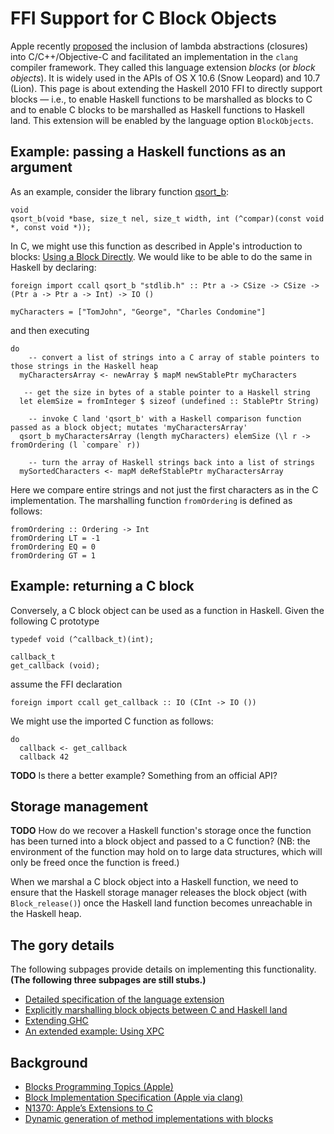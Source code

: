 # FFI Support for C Block Objects


Apple recently [ proposed](http://www.open-std.org/jtc1/sc22/wg14/www/docs/n1370.pdf) the inclusion of lambda abstractions (closures) into C/C++/Objective-C and facilitated an implementation in the `clang` compiler framework.  They called this language extension *blocks* (or *block objects*).  It is widely used in the APIs of OS X 10.6 (Snow Leopard) and 10.7 (Lion).  This page is about extending the Haskell 2010 FFI to directly support blocks — i.e., to enable Haskell functions to be marshalled as blocks to C and to enable C blocks to be marshalled as Haskell functions to Haskell land.  This extension will be enabled by the language option `BlockObjects`.

## Example: passing a Haskell functions as an argument


As an example, consider the library function [ qsort_b](http://developer.apple.com/library/mac/#documentation/darwin/reference/manpages/man3/qsort_b.3.html):

```wiki
void
qsort_b(void *base, size_t nel, size_t width, int (^compar)(const void *, const void *));
```


In C, we might use this function as described in Apple's introduction to blocks: [ Using a Block Directly](http://developer.apple.com/library/mac/#documentation/Cocoa/Conceptual/Blocks/Articles/bxGettingStarted.html#//apple_ref/doc/uid/TP40007502-CH7-SW2).  We would like to be able to do the same in Haskell by declaring:

```wiki
foreign import ccall qsort_b "stdlib.h" :: Ptr a -> CSize -> CSize -> (Ptr a -> Ptr a -> Int) -> IO ()

myCharacters = ["TomJohn", "George", "Charles Condomine"]
```


and then executing

```wiki
do
    -- convert a list of strings into a C array of stable pointers to those strings in the Haskell heap
  myCharactersArray <- newArray $ mapM newStablePtr myCharacters
 
   -- get the size in bytes of a stable pointer to a Haskell string
  let elemSize = fromInteger $ sizeof (undefined :: StablePtr String)

    -- invoke C land 'qsort_b' with a Haskell comparison function passed as a block object; mutates 'myCharactersArray'
  qsort_b myCharactersArray (length myCharacters) elemSize (\l r -> fromOrdering (l `compare` r))

    -- turn the array of Haskell strings back into a list of strings
  mySortedCharacters <- mapM deRefStablePtr myCharactersArray
```


Here we compare entire strings and not just the first characters as in the C implementation.  The marshalling function `fromOrdering` is defined as follows:

```wiki
fromOrdering :: Ordering -> Int
fromOrdering LT = -1
fromOrdering EQ = 0
fromOrdering GT = 1
```

## Example: returning a C block


Conversely, a C block object can be used as a function in Haskell.  Given the following C prototype

```wiki
typedef void (^callback_t)(int);

callback_t 
get_callback (void);
```


assume the FFI declaration

```wiki
foreign import ccall get_callback :: IO (CInt -> IO ())
```


We might use the imported C function as follows:

```wiki
do
  callback <- get_callback
  callback 42
```

**TODO** Is there a better example? Something from an official API?

## Storage management

**TODO** How do we recover a Haskell function's storage once the function has been turned into a block object and passed to a C function?  (NB: the environment of the function may hold on to large data structures, which will only be freed once the function is freed.)


When we marshal a C block object into a Haskell function, we need to ensure that the Haskell storage manager releases the block object (with `Block_release()`) once the Haskell land function becomes unreachable in the Haskell heap.

## The gory details


The following subpages provide details on implementing this functionality.  **(The following three subpages are still stubs.)**

- [Detailed specification of the language extension](block-objects/specification)
- [Explicitly marshalling block objects between C and Haskell land](block-objects/faking-it)
- [Extending GHC](block-objects/extending-ghc)
- [An extended example: Using XPC](block-objects/using-xpc)

## Background

- [ Blocks Programming Topics (Apple)](http://developer.apple.com/library/mac/#documentation/Cocoa/Conceptual/Blocks/Articles/00_Introduction.html)
- [ Block Implementation Specification (Apple via clang)](http://clang.llvm.org/docs/Block-ABI-Apple.txt)
- [ N1370: Apple’s Extensions to C](http://www.open-std.org/jtc1/sc22/wg14/www/docs/n1370.pdf)
- [ Dynamic generation of method implementations with blocks](http://www.friday.com/bbum/2011/03/17/ios-4-3-imp_implementationwithblock/)
